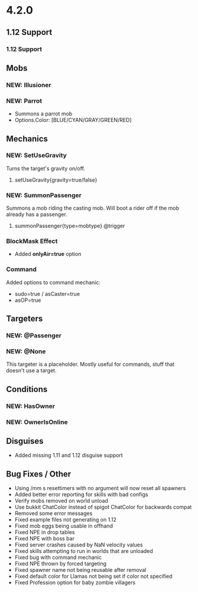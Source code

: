 4.2.0
=====

1.12 Support
------------

### 1.12 Support

Mobs
----

### NEW: Illusioner

### NEW: Parrot

-   Summons a parrot mob
-   Options.Color: \[BLUE/CYAN/GRAY/GREEN/RED\]

Mechanics
---------

### NEW: SetUseGravity

Turns the target's gravity on/off.

1.  setUseGravity{gravity=true/false}

### NEW: SummonPassenger

Summons a mob riding the casting mob. Will boot a rider off if the mob
already has a passenger.

1.  summonPassenger{type=mobtype} @trigger

### BlockMask Effect

-   Added **onlyAir=true** option

### Command

Added options to command mechanic:

-   sudo=true / asCaster=true
-   asOP=true

Targeters
---------

### NEW: @Passenger

### NEW: @None

This targeter is a placeholder. Mostly useful for commands, stuff that
doesn't use a target.

Conditions
----------

### NEW: HasOwner

### NEW: OwnerIsOnline

Disguises
---------

-   Added missing 1.11 and 1.12 disguise support

Bug Fixes / Other
-----------------

-   Using /mm s resettimers with no argument will now reset all spawners
-   Added better error reporting for skills with bad configs
-   Verify mobs removed on world unload
-   Use bukkit ChatColor instead of spigot ChatColor for backwards
    compat
-   Removed some error messages
-   Fixed example files not generating on 1.12
-   Fixed mob eggs being usable in offhand
-   Fixed NPE in drop tables
-   Fixed NPE with boss bar
-   Fixed server crashes caused by NaN velocity values
-   Fixed skills attempting to run in worlds that are unloaded
-   Fixed bug with command mechanic
-   Fixed NPE thrown by forced targeting
-   Fixed spawner name not being reusable after removal
-   Fixed default color for Llamas not being set if color not specified
-   Fixed Profession option for baby zombie villagers
